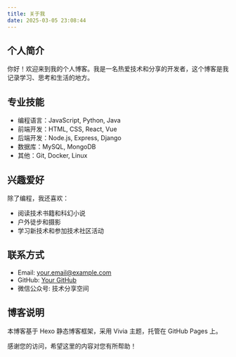 ```yaml
---
title: 关于我
date: 2025-03-05 23:08:44
---
```


## 个人简介

你好！欢迎来到我的个人博客。我是一名热爱技术和分享的开发者，这个博客是我记录学习、思考和生活的地方。

## 专业技能

- 编程语言：JavaScript, Python, Java
- 前端开发：HTML, CSS, React, Vue
- 后端开发：Node.js, Express, Django
- 数据库：MySQL, MongoDB
- 其他：Git, Docker, Linux

## 兴趣爱好

除了编程，我还喜欢：

- 阅读技术书籍和科幻小说
- 户外徒步和摄影
- 学习新技术和参加技术社区活动

## 联系方式

- Email: your.email@example.com
- GitHub: [Your GitHub](https://github.com/yourusername)
- 微信公众号: 技术分享空间

## 博客说明

本博客基于 Hexo 静态博客框架，采用 Vivia 主题，托管在 GitHub Pages 上。

感谢您的访问，希望这里的内容对您有所帮助！
